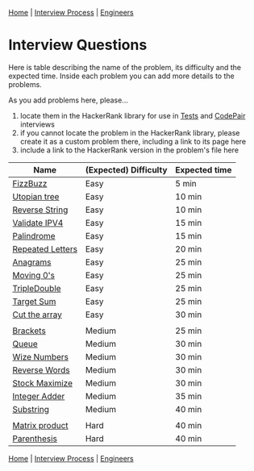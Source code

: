 [Home](../../../README.md) |
[Interview Process](../../README.md) |
[Engineers](../README.md)

# Interview Questions

Here is table describing the name of the problem, its difficulty and the expected time. Inside each problem you can add more details to the problems.

As you add problems here, please&hellip;

1. locate them in the HackerRank library for use in
[Tests](https://www.hackerrank.com/x/tests) and
[CodePair](https://www.hackerrank.com/x/interviews/mypads)
interviews
2. if you cannot locate the problem in the HackerRank library,
please create it as a custom problem there, including a link to
its page here
3. include a link to the HackerRank version in the problem's file here

| Name                               | (Expected) Difficulty | Expected time
| ----                               | --------------------- | -------------
| [FizzBuzz](fizzbuzz.md)            | Easy                  | 5 min
| [Utopian tree](utopianTree.md)     | Easy                  | 10 min
| [Reverse String](reverseString.md) | Easy                  | 10 min
| [Validate IPV4](ipv4.md)           | Easy                  | 15 min
| [Palindrome](palindrome.md)        | Easy                  | 15 min
| [Repeated Letters](repLetters.md)  | Easy                  | 20 min
| [Anagrams](anagrams.md)            | Easy                  | 25 min
| [Moving 0's](moving0s.md)          | Easy                  | 25 min
| [TripleDouble](tripleDouble.md)    | Easy                  | 25 min
| [Target Sum](targetSum.md)         | Easy                  | 25 min
| [Cut the array](cutTheArray.md)    | Easy                  | 30 min
|                                    |                       |                               
| [Brackets](brackets.md)            | Medium                | 25 min
| [Queue](queue.md)                  | Medium                | 30 min
| [Wize Numbers](uglyNumbers.md)     | Medium                | 30 min
| [Reverse Words](reverseWords.md)   | Medium                | 30 min
| [Stock Maximize](stockMaximize.md) | Medium                | 30 min
| [Integer Adder](intAdder.md)       | Medium                | 35 min
| [Substring](substring.md)          | Medium                | 40 min
|                                    |                       |                               
| [Matrix product](matrixProduct.md) | Hard                  | 40 min
| [Parenthesis](parenthesis.md)      | Hard                  | 40 min

[Home](../../../README.md) |
[Interview Process](../../README.md) |
[Engineers](../README.md)
